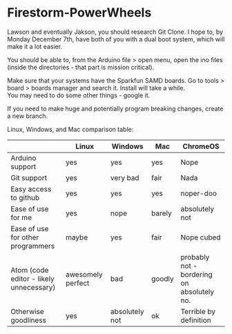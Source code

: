 # Firestorm-PowerWheels

Lawson and eventually Jakson, you should research Git Clone. I hope to, by Monday December 7th, have both of you with a dual boot system, which will make it a lot easier.

You should be able to, from the Arduino file > open menu, open the ino files (inside the directories - that part is mission critical).

Make sure that your systems have the Sparkfun SAMD boards. Go to tools > board > boards manager and search it. Install will take a while.  
You may need to do some other things - google it.

If you need to make huge and potentially program breaking changes, create a new branch.

Linux, Windows, and Mac comparison table:

|                                              | Linux             | Windows        | Mac    | ChromeOS                                   |
| - | - | -------        | ---    | --------                                   |
| Arduino support | yes               | yes            | yes    | Nope                                       |
| Git support | yes               | very bad       | fair   | Nada                                       |
| Easy access to github | yes               | yes            | yes    | noper-doo                                  |
| Ease of use for me | yes               | nope           | barely | absolutely not                             |
| Ease of use for other programmers | maybe             | yes            | fair   | Nope cubed                                 |
| Atom (code editor - likely unnecessary) | awesomely perfect | bad            | goodly | probably not - bordering on absolutely no. |
| Otherwise goodliness | yes               | absolutely not | ok     | Terrible by definition |
